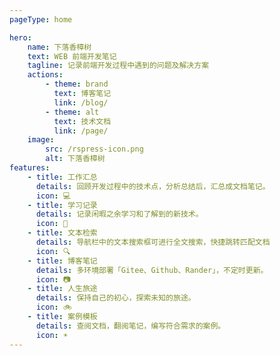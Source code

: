 ```yaml
---
pageType: home

hero:
    name: 下落香樟树
    text: WEB 前端开发笔记
    tagline: 记录前端开发过程中遇到的问题及解决方案
    actions:
        - theme: brand
          text: 博客笔记
          link: /blog/
        - theme: alt
          text: 技术文档
          link: /page/
    image:
        src: /rspress-icon.png
        alt: 下落香樟树
features:
    - title: 工作汇总
      details: 回顾开发过程中的技术点，分析总结后，汇总成文档笔记。
      icon: 💻
    - title: 学习记录
      details: 记录闲暇之余学习和了解到的新技术。
      icon: 🧱
    - title: 文本检索
      details: 导航栏中的文本搜索框可进行全文搜索，快捷跳转匹配文档
      icon: 🔍
    - title: 博客笔记
      details: 多环境部署「Gitee、Github、Rander」，不定时更新。
      icon: 📷
    - title: 人生旅途
      details: 保持自己的初心，探索未知的旅途。
      icon: 🚲
    - title: 案例模板
      details: 查阅文档，翻阅笔记，编写符合需求的案例。
      icon: ☀️
---
```

